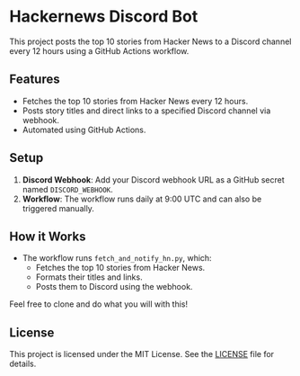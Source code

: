 # Hackernews Discord Bot

This project posts the top 10 stories from Hacker News to a Discord channel every 12 hours using a GitHub Actions workflow.

## Features
- Fetches the top 10 stories from Hacker News every 12 hours.
- Posts story titles and direct links to a specified Discord channel via webhook.
- Automated using GitHub Actions.

## Setup
1. **Discord Webhook**: Add your Discord webhook URL as a GitHub secret named `DISCORD_WEBHOOK`.
2. **Workflow**: The workflow runs daily at 9:00 UTC and can also be triggered manually.

## How it Works
- The workflow runs `fetch_and_notify_hn.py`, which:
  - Fetches the top 10 stories from Hacker News.
  - Formats their titles and links.
  - Posts them to Discord using the webhook.

Feel free to clone and do what you will with this!

## License

This project is licensed under the MIT License. See the [LICENSE](LICENSE) file for details.

